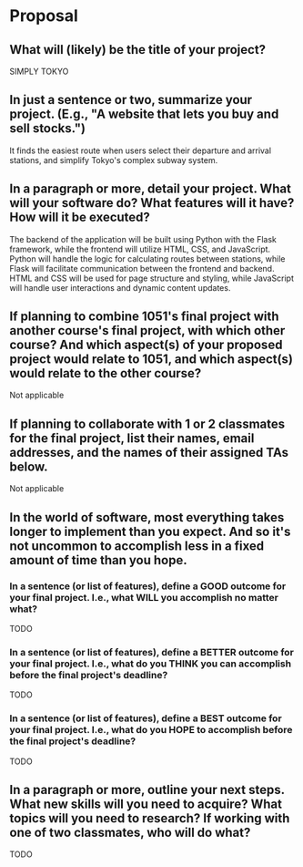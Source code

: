# Proposal

## What will (likely) be the title of your project?

SIMPLY TOKYO

## In just a sentence or two, summarize your project. (E.g., "A website that lets you buy and sell stocks.")

It finds the easiest route when users select their departure and arrival stations, and simplify Tokyo's complex subway system.

## In a paragraph or more, detail your project. What will your software do? What features will it have? How will it be executed?

The backend of the application will be built using Python with the Flask framework, while the frontend will utilize HTML, CSS, and JavaScript. Python will handle the logic for calculating routes between stations, while Flask will facilitate communication between the frontend and backend. HTML and CSS will be used for page structure and styling, while JavaScript will handle user interactions and dynamic content updates.

## If planning to combine 1051's final project with another course's final project, with which other course? And which aspect(s) of your proposed project would relate to 1051, and which aspect(s) would relate to the other course?

Not applicable

## If planning to collaborate with 1 or 2 classmates for the final project, list their names, email addresses, and the names of their assigned TAs below.

Not applicable

## In the world of software, most everything takes longer to implement than you expect. And so it's not uncommon to accomplish less in a fixed amount of time than you hope.

### In a sentence (or list of features), define a GOOD outcome for your final project. I.e., what WILL you accomplish no matter what?

TODO

### In a sentence (or list of features), define a BETTER outcome for your final project. I.e., what do you THINK you can accomplish before the final project's deadline?

TODO

### In a sentence (or list of features), define a BEST outcome for your final project. I.e., what do you HOPE to accomplish before the final project's deadline?

TODO

## In a paragraph or more, outline your next steps. What new skills will you need to acquire? What topics will you need to research? If working with one of two classmates, who will do what?

TODO
